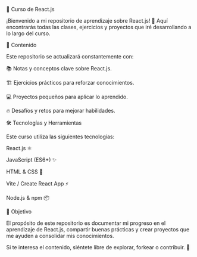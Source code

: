 🚀 Curso de React.js

¡Bienvenido a mi repositorio de aprendizaje sobre React.js! 🎉 Aquí encontrarás todas las clases, ejercicios y proyectos que iré desarrollando a lo largo del curso.

📌 Contenido

Este repositorio se actualizará constantemente con:

📚 Notas y conceptos clave sobre React.js.

🏗 Ejercicios prácticos para reforzar conocimientos.

💻 Proyectos pequeños para aplicar lo aprendido.

🔥 Desafíos y retos para mejorar habilidades.

🛠 Tecnologías y Herramientas

Este curso utiliza las siguientes tecnologías:

React.js ⚛️

JavaScript (ES6+) ✨

HTML & CSS 🎨

Vite / Create React App ⚡

Node.js & npm 📦

🎯 Objetivo

El propósito de este repositorio es documentar mi progreso en el aprendizaje de React.js, compartir buenas prácticas y crear proyectos que me ayuden a consolidar mis conocimientos.

Si te interesa el contenido, siéntete libre de explorar, forkear o contribuir. 🚀